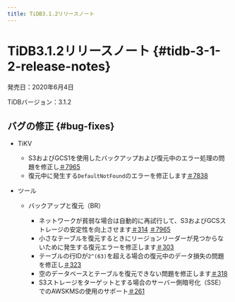 ```yaml
---
title: TiDB3.1.2リリースノート
---
```


# TiDB3.1.2リリースノート {#tidb-3-1-2-release-notes}

発売日：2020年6月4日

TiDBバージョン：3.1.2

## バグの修正 {#bug-fixes}

-   TiKV

    -   S3およびGCS1を使用したバックアップおよび復元中のエラー処理の問題を修正し[＃7965](https://github.com/tikv/tikv/pull/7965)
    -   復元中に発生する`DefaultNotFound`のエラーを修正します[＃7838](https://github.com/tikv/tikv/pull/7938)

-   ツール

    -   バックアップと復元（BR）

        -   ネットワークが貧弱な場合は自動的に再試行して、S3およびGCSストレージの安定性を向上させます[＃314](https://github.com/pingcap/br/pull/314) [＃7965](https://github.com/tikv/tikv/pull/7965)
        -   小さなテーブルを復元するときにリージョンリーダーが見つからないために発生する復元エラーを修正します[＃303](https://github.com/pingcap/br/pull/303)
        -   テーブルの行IDが`2^(63)`を超える場合の復元中のデータ損失の問題を修正し[＃323](https://github.com/pingcap/br/pull/323)
        -   空のデータベースとテーブルを復元できない問題を修正します[＃318](https://github.com/pingcap/br/pull/318)
        -   S3ストレージをターゲットとする場合のサーバー側暗号化（SSE）でのAWSKMSの使用のサポート[＃261](https://github.com/pingcap/br/pull/261)
